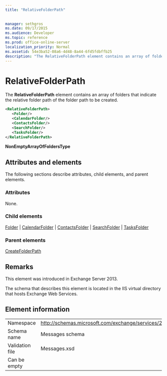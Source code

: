 ```yaml
---
title: "RelativeFolderPath"
 
 
manager: sethgros
ms.date: 09/17/2015
ms.audience: Developer
ms.topic: reference
ms.prod: office-online-server
localization_priority: Normal
ms.assetid: 54e3ba52-08a6-4d48-8a44-6fd5fdbffb25
description: "The RelativeFolderPath element contains an array of folders that indicate the relative folder path of the folder path to be created."
---
```


# RelativeFolderPath

The **RelativeFolderPath** element contains an array of folders that indicate the relative folder path of the folder path to be created. 
  
```XML
<RelativeFolderPath>
   <Folder/>
   <CalendarFolder/>
   <ContactsFolder/>
   <SearchFolder/>
   <TasksFolder/>
</RelativeFolderPath>
```

 **NonEmptyArrayOfFoldersType**
## Attributes and elements

The following sections describe attributes, child elements, and parent elements.
  
### Attributes

None.
  
### Child elements

[Folder](folder.md) | [CalendarFolder](calendarfolder.md) | [ContactsFolder](contactsfolder.md) | [SearchFolder](searchfolder.md) | [TasksFolder](tasksfolder.md)
  
### Parent elements

[CreateFolderPath](createfolderpath.md)
  
## Remarks

This element was introduced in Exchange Server 2013.
  
The schema that describes this element is located in the IIS virtual directory that hosts Exchange Web Services.
  
## Element information

|||
|:-----|:-----|
|Namespace  <br/> |http://schemas.microsoft.com/exchange/services/2006/messages  <br/> |
|Schema name  <br/> |Messages schema  <br/> |
|Validation file  <br/> |Messages.xsd  <br/> |
|Can be empty  <br/> ||
   


